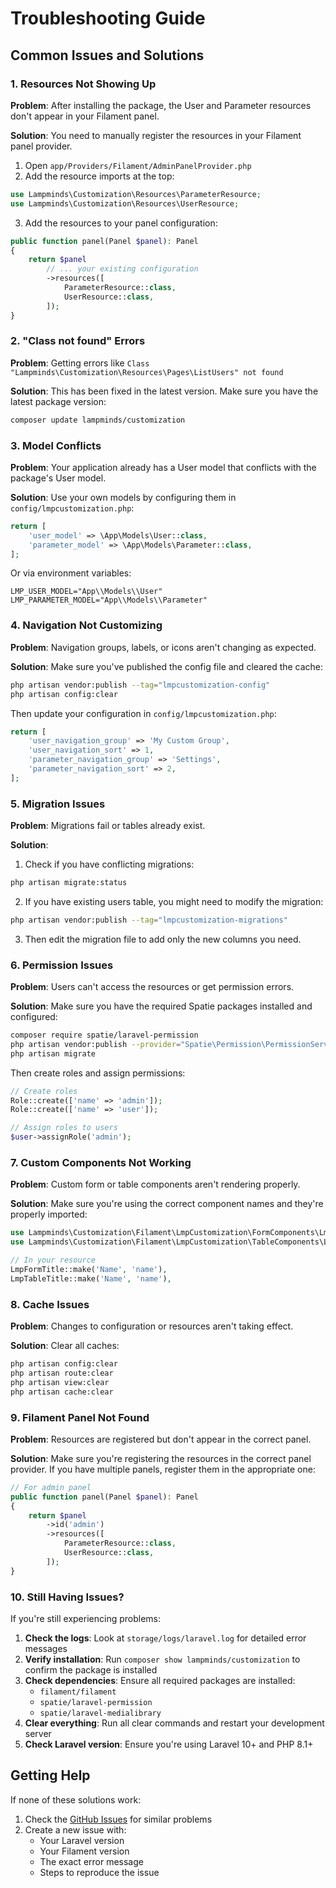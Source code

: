 # Troubleshooting Guide

## Common Issues and Solutions

### 1. Resources Not Showing Up

**Problem**: After installing the package, the User and Parameter resources don't appear in your Filament panel.

**Solution**: You need to manually register the resources in your Filament panel provider.

1. Open `app/Providers/Filament/AdminPanelProvider.php`
2. Add the resource imports at the top:
```php
use Lampminds\Customization\Resources\ParameterResource;
use Lampminds\Customization\Resources\UserResource;
```

3. Add the resources to your panel configuration:
```php
public function panel(Panel $panel): Panel
{
    return $panel
        // ... your existing configuration
        ->resources([
            ParameterResource::class,
            UserResource::class,
        ]);
}
```

### 2. "Class not found" Errors

**Problem**: Getting errors like `Class "Lampminds\Customization\Resources\Pages\ListUsers" not found`

**Solution**: This has been fixed in the latest version. Make sure you have the latest package version:

```bash
composer update lampminds/customization
```

### 3. Model Conflicts

**Problem**: Your application already has a User model that conflicts with the package's User model.

**Solution**: Use your own models by configuring them in `config/lmpcustomization.php`:

```php
return [
    'user_model' => \App\Models\User::class,
    'parameter_model' => \App\Models\Parameter::class,
];
```

Or via environment variables:
```env
LMP_USER_MODEL="App\\Models\\User"
LMP_PARAMETER_MODEL="App\\Models\\Parameter"
```

### 4. Navigation Not Customizing

**Problem**: Navigation groups, labels, or icons aren't changing as expected.

**Solution**: Make sure you've published the config file and cleared the cache:

```bash
php artisan vendor:publish --tag="lmpcustomization-config"
php artisan config:clear
```

Then update your configuration in `config/lmpcustomization.php`:

```php
return [
    'user_navigation_group' => 'My Custom Group',
    'user_navigation_sort' => 1,
    'parameter_navigation_group' => 'Settings',
    'parameter_navigation_sort' => 2,
];
```

### 5. Migration Issues

**Problem**: Migrations fail or tables already exist.

**Solution**: 

1. Check if you have conflicting migrations:
```bash
php artisan migrate:status
```

2. If you have existing users table, you might need to modify the migration:
```bash
php artisan vendor:publish --tag="lmpcustomization-migrations"
```

3. Then edit the migration file to add only the new columns you need.

### 6. Permission Issues

**Problem**: Users can't access the resources or get permission errors.

**Solution**: Make sure you have the required Spatie packages installed and configured:

```bash
composer require spatie/laravel-permission
php artisan vendor:publish --provider="Spatie\Permission\PermissionServiceProvider"
php artisan migrate
```

Then create roles and assign permissions:
```php
// Create roles
Role::create(['name' => 'admin']);
Role::create(['name' => 'user']);

// Assign roles to users
$user->assignRole('admin');
```

### 7. Custom Components Not Working

**Problem**: Custom form or table components aren't rendering properly.

**Solution**: Make sure you're using the correct component names and they're properly imported:

```php
use Lampminds\Customization\Filament\LmpCustomization\FormComponents\LmpFormTitle;
use Lampminds\Customization\Filament\LmpCustomization\TableComponents\LmpTableTitle;

// In your resource
LmpFormTitle::make('Name', 'name'),
LmpTableTitle::make('Name', 'name'),
```

### 8. Cache Issues

**Problem**: Changes to configuration or resources aren't taking effect.

**Solution**: Clear all caches:

```bash
php artisan config:clear
php artisan route:clear
php artisan view:clear
php artisan cache:clear
```

### 9. Filament Panel Not Found

**Problem**: Resources are registered but don't appear in the correct panel.

**Solution**: Make sure you're registering the resources in the correct panel provider. If you have multiple panels, register them in the appropriate one:

```php
// For admin panel
public function panel(Panel $panel): Panel
{
    return $panel
        ->id('admin')
        ->resources([
            ParameterResource::class,
            UserResource::class,
        ]);
}
```

### 10. Still Having Issues?

If you're still experiencing problems:

1. **Check the logs**: Look at `storage/logs/laravel.log` for detailed error messages
2. **Verify installation**: Run `composer show lampminds/customization` to confirm the package is installed
3. **Check dependencies**: Ensure all required packages are installed:
   - `filament/filament`
   - `spatie/laravel-permission`
   - `spatie/laravel-medialibrary`
4. **Clear everything**: Run all clear commands and restart your development server
5. **Check Laravel version**: Ensure you're using Laravel 10+ and PHP 8.1+

## Getting Help

If none of these solutions work:

1. Check the [GitHub Issues](https://github.com/lampminds/customization/issues) for similar problems
2. Create a new issue with:
   - Your Laravel version
   - Your Filament version
   - The exact error message
   - Steps to reproduce the issue
